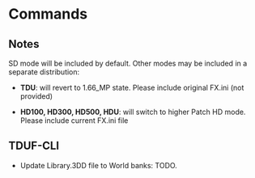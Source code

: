# Commands

## Notes

SD mode will be included by default. Other modes may be included in a separate distribution:

- **TDU**: will revert to 1.66_MP state. Please include original FX.ini (not provided)

- **HD100, HD300, HD500, HDU**: will switch to higher Patch HD mode. Please include current FX.ini file

## TDUF-CLI

- Update Library.3DD file to World banks:
TODO.
